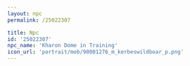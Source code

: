```yaml
---
layout: npc
permalink: /25022307

title: Npc
id: '25022307'
npc_name: 'Kharon Dome in Training'
icon_url: 'portrait/mob/90001276_m_kerbeswildboar_p.png'
---
```

